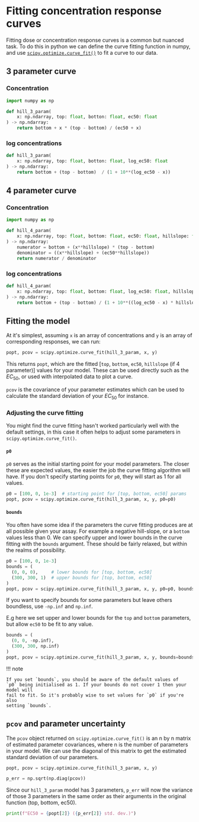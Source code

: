 # Fitting concentration response curves

Fitting dose or concentration response curves is a common but nuanced task. To do this in python
we can define the curve fitting function in numpy, and use [`scipy.optimize.curve_fit()`](https://docs.scipy.org/doc/scipy/reference/generated/scipy.optimize.curve_fit.html) to fit a curve to our data.


## 3 parameter curve

### Concentration

```python
import numpy as np

def hill_3_param(
    x: np.ndarray, top: float, botton: float, ec50: float
) -> np.ndarray:
    return bottom + x * (top - bottom) / (ec50 + x)
```

### log concentrations

```python
def hill_3_param(
    x: np.ndarray, top: float, botton: float, log_ec50: float
) -> np.ndarray:
    return bottom + (top - bottom)  / (1 + 10**(log_ec50 - x))
```


## 4 parameter curve

### Concentration

```python
import numpy as np

def hill_4_param(
    x: np.ndarray, top: float, bottom: float, ec50: float, hillslope: float
) -> np.ndarray:
    numerator = bottom + (x**hillslope) * (top - bottom)
    denominator = ((x**hillslope) + (ec50**hillslope))
    return numerator / denominator
```

### log concentrations

```python
def hill_4_param(
    x: np.ndarray, top: float, bottom: float, log_ec50: float, hillslope: float
) -> np.ndarray:
    return bottom + (top - bottom) / (1 + 10**((log_ec50 - x) * hillslope))
```


## Fitting the model

At it's simplest, assuming `x` is an array of concentrations and `y` is an array of
corresponding responses, we can run:
```python
popt, pcov = scipy.optimize.curve_fit(hill_3_param, x, y)
```

This returns `popt`, which are the fitted [`top`, `bottom`, `ec50`, `hillslope` (if 4 parameter)]
values for your model. These can be used directly such as the $EC_{50}$, or used
with interpolated data to plot a curve.

`pcov` is the covariance of your parameter estimates which can be used to calculate
the standard deviation of your $EC_{50}$ for instance.


### Adjusting the curve fitting

You might find the curve fitting hasn't worked particularly well with the default
settings, in this case it often helps to adjust some parameters in `scipy.optimize.curve_fit()`.

#### `p0`

`p0` serves as the initial starting point for your model parameters. The closer
these are expected values, the easier the job the curve fitting algorithm will have.
If you don't specify starting points for `p0`, they will start as 1 for all values.


```python
p0 = [100, 0, 1e-3]  # starting point for [top, bottom, ec50] params
popt, pcov = scipy.optimize.curve_fit(hill_3_param, x, y, p0=p0)
```

#### `bounds`

You often have some idea if the parameters the curve fitting produces are
at all possible given your assay. For example a negative hill-slope, or a `bottom`
values less than 0. We can specify upper and lower bounds in the curve fitting
with the `bounds` argument. These should be fairly relaxed, but within
the realms of possibility.

```python
p0 = [100, 0, 1e-3]
bounds = (
  (0, 0, 0),     # lower bounds for [top, bottom, ec50]
  (300, 300, 1)  # upper bounds for [top, bottom, ec50]
)
popt, pcov = scipy.optimize.curve_fit(hill_3_param, x, y, p0=p0, bounds=bounds)
```

If you want to specify bounds for some parameters but leave others boundless,
use `-np.inf` and `np.inf`.


E.g here we set upper and lower bounds for the `top` and `bottom` parameters,
but allow `ec50` to be fit to any value.
```python
bounds = (
  (0, 0, -np.inf),     
  (300, 300, np.inf) 
)
popt, pcov = scipy.optimize.curve_fit(hill_3_param, x, y, bounds=bounds)
```

!!! note

    If you set `bounds`, you should be aware of the default values of
    `p0` being initialised as 1. If your bounds do not cover 1 then your model will
    fail to fit. So it's probably wise to set values for `p0` if you're also
    setting `bounds`.


## `pcov` and parameter uncertainty

The `pcov` object returned on `scipy.optimize.curve_fit()` is an n by n matrix
of estimated parameter covariances, where n is the number of parameters in your
model. We can use the diagonal of this matrix to get the estimated standard
deviation of our parameters.

```python
popt, pcov = scipy.optimize.curve_fit(hill_3_param, x, y)

p_err = np.sqrt(np.diag(pcov))
```

Since our `hill_3_param` model has 3 parameters, `p_err` will now the variance
of those 3 parameters in the same order as their arguments in the original
function (top, bottom, ec50).

```python
print(f"EC50 = {popt[2]} ({p_err[2]} std. dev.)")
```
